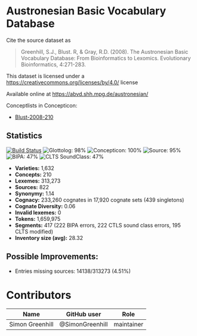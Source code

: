 # Austronesian Basic Vocabulary Database

Cite the source dataset as

> Greenhill, S.J., Blust. R, & Gray, R.D. (2008). The Austronesian Basic Vocabulary Database: From Bioinformatics to Lexomics. Evolutionary Bioinformatics, 4:271-283.

This dataset is licensed under a https://creativecommons.org/licenses/by/4.0/ license

Available online at https://abvd.shh.mpg.de/austronesian/


Conceptlists in Concepticon:
- [Blust-2008-210](https://concepticon.clld.org/contributions/Blust-2008-210)
## Statistics


[![Build Status](https://travis-ci.org/lexibank/abvd.svg?branch=master)](https://travis-ci.org/lexibank/abvd)
![Glottolog: 98%](https://img.shields.io/badge/Glottolog-98%25-green.svg "Glottolog: 98%")
![Concepticon: 100%](https://img.shields.io/badge/Concepticon-100%25-brightgreen.svg "Concepticon: 100%")
![Source: 95%](https://img.shields.io/badge/Source-95%25-green.svg "Source: 95%")
![BIPA: 47%](https://img.shields.io/badge/BIPA-47%25-red.svg "BIPA: 47%")
![CLTS SoundClass: 47%](https://img.shields.io/badge/CLTS%20SoundClass-47%25-red.svg "CLTS SoundClass: 47%")

- **Varieties:** 1,632
- **Concepts:** 210
- **Lexemes:** 313,273
- **Sources:** 822
- **Synonymy:** 1.14
- **Cognacy:** 233,260 cognates in 17,920 cognate sets (439 singletons)
- **Cognate Diversity:** 0.06
- **Invalid lexemes:** 0
- **Tokens:** 1,659,975
- **Segments:** 417 (222 BIPA errors, 222 CTLS sound class errors, 195 CLTS modified)
- **Inventory size (avg):** 28.32

## Possible Improvements:



- Entries missing sources: 14138/313273 (4.51%)

# Contributors

Name | GitHub user | Role
--- | --- | ---
Simon Greenhill | @SimonGreenhill | maintainer


